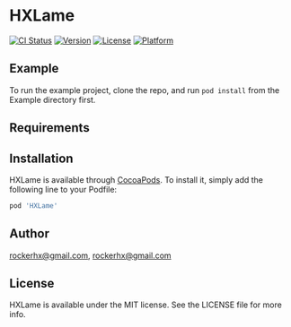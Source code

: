 # HXLame

[![CI Status](https://img.shields.io/travis/rockerhx@gmail.com/HXLame.svg?style=flat)](https://travis-ci.org/rockerhx@gmail.com/HXLame)
[![Version](https://img.shields.io/cocoapods/v/HXLame.svg?style=flat)](https://cocoapods.org/pods/HXLame)
[![License](https://img.shields.io/cocoapods/l/HXLame.svg?style=flat)](https://cocoapods.org/pods/HXLame)
[![Platform](https://img.shields.io/cocoapods/p/HXLame.svg?style=flat)](https://cocoapods.org/pods/HXLame)

## Example

To run the example project, clone the repo, and run `pod install` from the Example directory first.

## Requirements

## Installation

HXLame is available through [CocoaPods](https://cocoapods.org). To install
it, simply add the following line to your Podfile:

```ruby
pod 'HXLame'
```

## Author

rockerhx@gmail.com, rockerhx@gmail.com

## License

HXLame is available under the MIT license. See the LICENSE file for more info.

